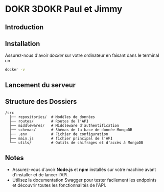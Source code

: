 # DOKR 3DOKR Paul et Jimmy

## Introduction

## Installation

Assurez-nous d'avoir _docker_ sur votre ordinateur en faisant dans le terminal un

```bash
docker -v
```

## Lancement du serveur

## Structure des Dossiers

```
/src
  ├── repositories/  # Modèles de données
  ├── routes/        # Routes de l'API
  ├── middlewares/   # Middleware d'authentification
  ├── schemas/       # Shémas de la base de donnée MongoDB
  ├── .env           # Fichier de configuration
  ├── main.js        # fichier principal de l'API
  └── utils/         # Outils de chifrages et d'accès à MongoDB
```

## Notes

- Assurez-vous d'avoir **Node.js** et **npm** installés sur votre machine avant d'installer et de lancer l'API.
- Utilisez la documentation Swagger pour tester facilement les endpoints et découvrir toutes les fonctionnalités de l'API.
